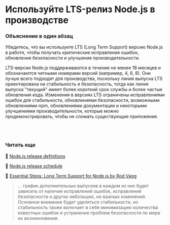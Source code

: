 # Используйте LTS-релиз Node.js в производстве

### Объяснение в один абзац

Убедитесь, что вы используете LTS (Long Term Support) версию Node.js в работе, чтобы получать критические исправления ошибок, обновления безопасности и улучшения производительности.

LTS-версии Node.js поддерживаются в течение не менее 18 месяцев и обозначаются четными номерами версий (например, 4, 6, 8). Они лучше всего подходят для производства, поскольку линия выпуска LTS ориентирована на стабильность и безопасность, тогда как линия выпуска "текущий" имеет более короткий срок службы и более частые обновления кода. Изменения в версиях LTS ограничены исправлениями ошибок для стабильности, обновлениями безопасности, возможными обновлениями npm, обновлениями документации и некоторыми улучшениями производительности, которые можно продемонстрировать, чтобы не сломать существующие приложения.

<br/><br/>

### Читать еще

🔗 [Node.js release definitions](https://nodejs.org/en/about/releases/)

🔗 [Node.js release schedule](https://github.com/nodejs/Release)

🔗 [Essential Steps: Long Term Support for Node.js by Rod Vagg](https://medium.com/@nodesource/essential-steps-long-term-support-for-node-js-8ecf7514dbd)
> ... график дополнительных выпусков в каждом из них будет зависеть от наличия исправлений ошибок, исправлений безопасности и других небольших, но важных изменений. Основное внимание будет уделяться стабильности, но стабильность также включает в себя минимизацию количества известных ошибок и устранение проблем безопасности по мере их возникновения.

<br/><br/>
